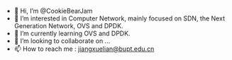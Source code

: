 - 👋 Hi, I’m @CookieBearJam
- 👀 I’m interested in Computer Network, mainly focused on SDN, the Next Generation Network, OVS and DPDK.
- 🌱 I’m currently learning OVS and DPDK.
- 💞️ I’m looking to collaborate on ...
- 📫 How to reach me : jiangxuelian@bupt.edu.cn

<!---
CookieBearJam/CookieBearJam is a ✨ special ✨ repository because its `README.md` (this file) appears on your GitHub profile.
You can click the Preview link to take a look at your changes.
--->

